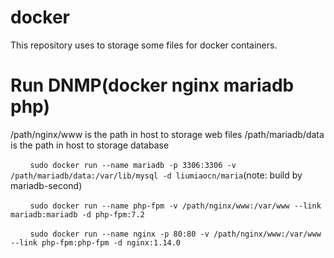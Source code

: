 # docker
This repository uses to storage some files for docker containers.

# Run DNMP(docker nginx mariadb php)
/path/nginx/www is the path in host to storage web files
/path/mariadb/data is the path in host to storage database

&nbsp;&nbsp;&nbsp;&nbsp;&nbsp;&nbsp;&nbsp;&nbsp;`sudo docker run --name mariadb -p 3306:3306 -v /path/mariadb/data:/var/lib/mysql -d liumiaocn/maria`(note: build by mariadb-second)

&nbsp;&nbsp;&nbsp;&nbsp;&nbsp;&nbsp;&nbsp;&nbsp;`sudo docker run --name php-fpm -v /path/nginx/www:/var/www --link mariadb:mariadb -d php-fpm:7.2`

&nbsp;&nbsp;&nbsp;&nbsp;&nbsp;&nbsp;&nbsp;&nbsp;`sudo docker run --name nginx -p 80:80 -v /path/nginx/www:/var/www --link php-fpm:php-fpm -d nginx:1.14.0`
